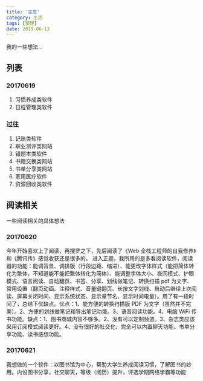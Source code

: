 ```yaml
---
title: '主意'
category: 生活
tags: [整理]
date: 2019-06-13
---
```


我的一些想法...

<!-- more -->

## 列表

### 20170619

1. 习惯养成类软件
2. 日程管理类软件

### 过往

1. 记账类软件
2. 职业测评类网站
3. 错题本类软件
4. 书籍交换类网站
5. 书单分享类网站
6. 家用医疗软件
7. 资源回收类软件

## 阅读相关

一些阅读相关的具体想法

### 20170620

今年开始喜欢上了阅读，再搜罗之下，先后阅读了《Web 全栈工程师的自我修养》和《腾讯传》感觉收获还是很多的。 进入正题，我所用的是多看阅读软件，阅读器的功能：能调背景、调排版（行段边距、缩进）、能更改字体样式（能把简体转化为繁体，不知道能不能把繁体转化为简体）、能调整字体大小、夜间模式、护眼模式、语言阅读、自动翻页、书签、分享、划线做笔记、转换扫描 pdf 为文字、常用设置（翻页动画、注释样式、音量键翻页、长按文字划线、启动后继续上次阅读、屏幕关闭时间、显示系统状态、显示章节名、显示时间电量）。用了有一段时间了，总结下优缺点。优点：1、能方便的转换扫描版 PDF 为文字（虽然并不完美）。2、方便的划线做笔记和导出笔记功能。3、语音阅读功能。4、电脑 WiFi 传书功能。缺点：1、图书商城内容不够多。2、没有可以定制频道。3、杂志类应该采用订阅模式阅读更好。4、没有很好的社交化、完全可以内置聊天功能、书单分享功能、读书感想功能。

### 20170621

我想做的一个软件：以图书馆为中心，帮助大学生养成阅读习惯，了解图书的妙用。内设图书分享，社交聊天，等级（阅历）提升，评选学期网络学霸等功能
